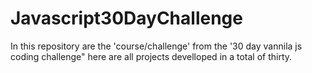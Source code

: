 # Javascript30DayChallenge
In this repository are the 'course/challenge' from the '30 day vannila js coding challenge" here are all projects develloped in a total of thirty.
